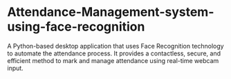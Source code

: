 # Attendance-Management-system-using-face-recognition
A Python-based desktop application that uses Face Recognition technology to automate the attendance process. It provides a contactless, secure, and efficient method to mark and manage attendance using real-time webcam input.
